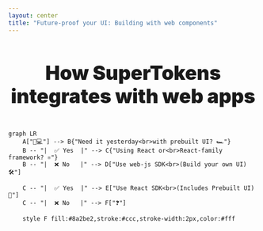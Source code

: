 ```yaml
---
layout: center
title: "Future-proof your UI: Building with web components"
---
```


# How SuperTokens integrates with web apps

<div style="display: flex; justify-content: center;">

```mermaid {theme: 'dark', scale: 0.73}
graph LR
    A["🙎💻"] --> B{"Need it yesterday<br>with prebuilt UI? 🏎️"}
    B -- "|  ✅ Yes  |" --> C{"Using React or<br>React-family framework? ⚛️"}
    B -- "|  ❌ No   |" --> D["Use web-js SDK<br>(Build your own UI) 🛠️"]

    C -- "|  ✅ Yes  |" --> E["Use React SDK<br>(Includes Prebuilt UI) 🎉"]
    C -- "|  ❌ No   |" --> F["❓"]

    style F fill:#8a2be2,stroke:#ccc,stroke-width:2px,color:#fff
```

</div>

<style>
  h1 {
    font-weight: 900 !important;
    text-shadow: 0 0 12px #fff;
    font-size: 2.8em !important;
    text-align: center;
    margin-bottom: 32px;
    line-height: 1.2;
  }

  li {
    font-size: 1.2em;
  }
</style>
